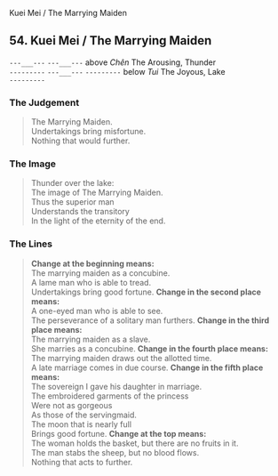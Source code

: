 Kuei Mei / The Marrying Maiden
## 54. Kuei Mei / The Marrying Maiden
``---___---``
``---___---`` above _Chên_ The Arousing, Thunder  
``---------``
``---___---``
``---------`` below _Tui_ The Joyous, Lake  
``---------``
### The Judgement
> The Marrying Maiden.  
 Undertakings bring misfortune.  
 Nothing that would further.
### The Image
> Thunder over the lake:  
 The image of The Marrying Maiden.  
 Thus the superior man  
 Understands the transitory  
 In the light of the eternity of the end.
### The Lines

 > **Change at the beginning means:**  
 The marrying maiden as a concubine.  
 A lame man who is able to tread.  
 Undertakings bring good fortune.
 > **Change in the second place means:**  
 A one-eyed man who is able to see.  
 The perseverance of a solitary man furthers.
 > **Change in the third place means:**  
 The marrying maiden as a slave.  
 She marries as a concubine.
 > **Change in the fourth place means:**  
 The marrying maiden draws out the allotted time.  
 A late marriage comes in due course.
 > **Change in the fifth place means:**  
 The sovereign I gave his daughter in marriage.  
 The embroidered garments of the princess  
 Were not as gorgeous  
 As those of the servingmaid.  
 The moon that is nearly full  
 Brings good fortune.
 > **Change at the top means:**  
 The woman holds the basket, but there are no fruits in it.  
 The man stabs the sheep, but no blood flows.  
 Nothing that acts to further.



